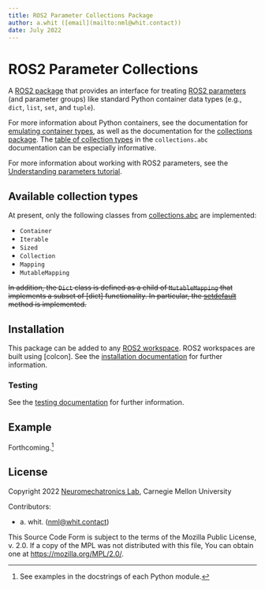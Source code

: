 ```yaml
---
title: ROS2 Parameter Collections Package
author: a.whit ([email](mailto:nml@whit.contact))
date: July 2022
---
```


<!-- License

Copyright 2022 Neuromechatronics Lab, Carnegie Mellon University (a.whit)

Created by: a. whit. (nml@whit.contact)

This Source Code Form is subject to the terms of the Mozilla Public
License, v. 2.0. If a copy of the MPL was not distributed with this
file, You can obtain one at https://mozilla.org/MPL/2.0/.
-->

# ROS2 Parameter Collections

A [ROS2 package] that provides an interface for treating [ROS2 parameters] 
(and parameter groups) like standard Python container data types (e.g., `dict`, 
`list`, `set`, and `tuple`).

For more information about Python containers, see the documentation for 
[emulating container types], as well as the documentation for the 
[collections package]. The [table of collection types] in the `collections.abc` 
documentation can be especially informative.

For more information about working with ROS2 parameters, see the 
[Understanding parameters tutorial].

## Available collection types

At present, only the following classes from [collections.abc] are implemented:

* `Container`
* `Iterable`
* `Sized`
* `Collection`
* `Mapping`
* `MutableMapping`

~~In addition, the `Dict` class is defined as a child of `MutableMapping` 
that implements a subset of [dict] functionality. In particular, the 
[setdefault] method is implemented.~~

## Installation

This package can be added to any [ROS2 workspace]. ROS2 workspaces are built using [colcon]. See the [installation documentation](doc/markdown/installation.md) 
for further information.

### Testing

See the [testing documentation](doc/markdown/testing.md) for further 
information.

## Example

Forthcoming.[^docstrings]

[^docstrings]: See examples in the docstrings of each Python module.

## License

Copyright 2022 [Neuromechatronics Lab][neuromechatronics], 
Carnegie Mellon University

Contributors: 

* a. whit. (nml@whit.contact)

This Source Code Form is subject to the terms of the Mozilla Public
License, v. 2.0. If a copy of the MPL was not distributed with this
file, You can obtain one at https://mozilla.org/MPL/2.0/.

<!---------------------------------------------------------------------
   References
---------------------------------------------------------------------->

[Python path]: https://docs.python.org/3/tutorial/modules.html#the-module-search-path

[doctest]: https://docs.python.org/3/library/doctest.html

[rewarding outcome]: https://en.wikipedia.org/wiki/Reinforcement

[neural codes]: https://en.wikipedia.org/wiki/Neuronal_ensemble#Background

[motor cortex]: https://en.wikipedia.org/wiki/Primary_motor_cortex#Movement_coding

[center-out task]: https://pubmed.ncbi.nlm.nih.gov/3411362/

[pytransitions]: https://github.com/pytransitions/transitions

[doctest]: https://docs.python.org/3/library/doctest.html

[ros_transitions]: https://github.com/ricmua/ros_transitions

[separation of concerns]: https://en.wikipedia.org/wiki/Separation_of_concerns

[ros_force_dimension]: https://github.com/ricmua/ros_force_dimension

[ROS2]: https://docs.ros.org/en/humble/index.html

[Unity3D]: https://en.wikipedia.org/wiki/Unity_(game_engine)

[unity_spheres_environment]: https://github.com/ricmua/unity_spheres_environment

[setuptools]: https://setuptools.pypa.io/en/latest/userguide/quickstart.html#basic-use

[neuromechatronics]: https://www.meche.engineering.cmu.edu/faculty/neuromechatronics-lab.html

[pip install]: https://pip.pypa.io/en/stable/cli/pip_install/

[pytest]: https://docs.pytest.org/

[unittest]: https://docs.python.org/3/library/unittest.html

[ROS2 workspace]: https://docs.ros.org/en/humble/Tutorials/Beginner-Client-Libraries/Creating-A-Workspace/Creating-A-Workspace.html

[Python collections]: https://docs.python.org/3/library/collections.abc.html#collections-abstract-base-classes

[ROS2 package]: https://docs.ros.org/en/humble/Tutorials/Beginner-Client-Libraries/Creating-Your-First-ROS2-Package.html#what-is-a-ros-2-package

[ROS2 parameters]: https://docs.ros.org/en/humble/Concepts/About-ROS-2-Parameters.html



[table of collection types]: https://docs.python.org/3/library/collections.abc.html#collections-abstract-base-classes
       
[collections.abc]: https://docs.python.org/3/library/collections.abc.html

[collections package]: https://docs.python.org/3/library/collections.html

[emulating container types]: https://docs.python.org/3/reference/datamodel.html#emulating-container-types

[Understanding parameters tutorial]: https://docs.ros.org/en/humble/Tutorials/Beginner-CLI-Tools/Understanding-ROS2-Parameters/Understanding-ROS2-Parameters.html

[setdefault]: https://docs.python.org/3/library/stdtypes.html#dict.setdefault

